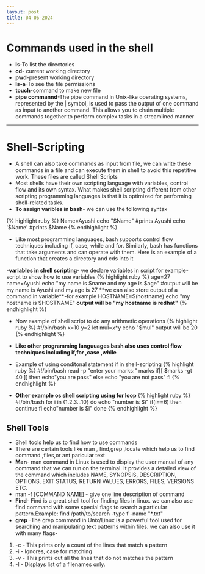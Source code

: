 ```yaml
---
layout: post
title: 04-06-2024
---
```

# Commands used in the shell
- **l**s-To list the directories
- **cd**- current working directory
- **pwd**-present working directory
- **ls-a**-To see the file permissions
- **touch**-command to make new file
- **pipe commannd**-The pipe command in Unix-like operating systems, represented by the | symbol, is used to pass the output of one command as input to another command. This allows you to chain multiple commands together to perform complex tasks in a streamlined manner

---
# **Shell-Scripting**
- A shell can also take commands as input from file, we can write these commands in a file and can execute them in shell to avoid this repetitive work. These files are called Shell Scripts
- Most shells have their own scripting language with variables, control flow and its own syntax. What makes shell scripting different from other scripting programming languages is that it is optimized for performing shell-related tasks.
- **To assign varibles in bash**- we can use the following syntax
 
 {% highlight ruby %}
 Name=Ayushi
 echo "$Name"
 #prints Ayushi
 echo '$Name'
 #prints $Name
 {% endhighlight %}

- Like  most programming languages, bash supports control flow techniques including if, case, while and for. Similarly, bash has functions that take arguments and can operate with them. Here is an example of a function that creates a directory and cds into it

-**variables in shell scripting**- we declare variables in script
 for example-script to show how to use variables
 {% highlight ruby %}
 age=27
 name=Ayushi
 echo "my name is $name and my age is $age"
 #output will be my name is Ayushi and my age is 27
 **we can also store output of a command in variable**-for example
 HOSTNAME=$(hostname)
 echo "my hostname is $HOSTNAME"
 **output will be "my hostname is redhat"**
 {% endhighlight %}

- Now example of shell script to do any arithmetic operations
 {% highlight ruby %}
 #!/bin/bash
 x=10
 y=2
 let mul=$x*$y
 echo "$mul"
 output will be 20
{% endhighlight %}

- **Like other programming languuages bash also uses control flow techniques including if,for ,case ,while**
- Example of using conditonal statement if in shell-scripting
{% highlight ruby %}
 #!/bin/bash
 read -p "enter your marks:" marks
 if[[ $marks -gt 40 ]]
 then
      echo"you are pass"
 else
      echo "you are not pass"
 fi
{% endhighlight %}

- **Other example os shell scripting using for loop**
{% highlight ruby %}
#!/bin/bash
for i in {1.2.3...10}
do
   echo "number is $i"
   if(i==6)
   then
        continue
   fi
      echo"number is $i" 
done
{% endhighlight %}

## Shell Tools
- Shell tools help us to find how to use commands
- There are certain tools like man , find,grep ,locate which help us to find command ,files,or ant paricular text 
- **Man**- man command in Linux is used to display the user manual of any command that we can run on the    terminal. It provides a detailed view of the command which includes NAME, SYNOPSIS, DESCRIPTION, OPTIONS, EXIT STATUS, RETURN VALUES, ERRORS, FILES, VERSIONS ETC.
- man -f [COMMAND NAME] - give one line description of command
- **Find**- Find is a great shell tool for finding files in linux. we can also use find command with some special flags to search a particular pattern.Example: find /path/to/search -type f -name "*.txt"
- **grep** -The grep command in Unix/Linux is a powerful tool used for searching and manipulating text patterns within files. we can also use it with many flags-
1. -c - This prints only a count of the lines that match a pattern
2. -i - Ignores, case for matching
3.  -v - This prints out all the lines that do not matches the pattern
4. -l - Displays list of a filenames only.